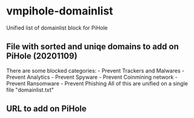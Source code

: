 # vmpihole-domainlist
Unified list of domainlist block for PiHole

## File with sorted and uniqe domains to add on PiHole (20201109)
There are some blocked categories:
	- Prevent Trackers and Malwares
	- Prevent Analytics
	- Prevent Spyware
	- Prevent Coinmining network
	- Prevent Ransomware
	- Prevent Phishing
All of this are unified on a single file "domainlist.txt"

## URL to add on PiHole

